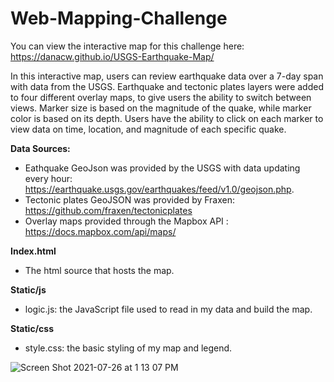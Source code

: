 # Web-Mapping-Challenge

You can view the interactive map for this challenge here: https://danacw.github.io/USGS-Earthquake-Map/

In this interactive map, users can review earthquake data over a 7-day span with data from the USGS. Earthquake and tectonic plates layers were added to four different overlay maps, to give users the ability to switch between views. Marker size is based on the magnitude of the quake, while marker color is based on its depth. Users have the ability to click on each marker to view data on time, location, and magnitude of each specific quake. 

**Data Sources:**
  - Eathquake GeoJson was provided by the USGS with data updating every hour: https://earthquake.usgs.gov/earthquakes/feed/v1.0/geojson.php. 
  - Tectonic plates GeoJSON was provided by Fraxen: https://github.com/fraxen/tectonicplates
  - Overlay maps provided through the Mapbox API : https://docs.mapbox.com/api/maps/ 

**Index.html**
  - The html source that hosts the map.

**Static/js**
  - logic.js: the JavaScript file used to read in my data and build the map.

**Static/css**
  - style.css: the basic styling of my map and legend. 

![Screen Shot 2021-07-26 at 1 13 07 PM](https://user-images.githubusercontent.com/26308909/127052806-353396d2-f473-4d2f-ae1d-76c41d57f3c5.png)
